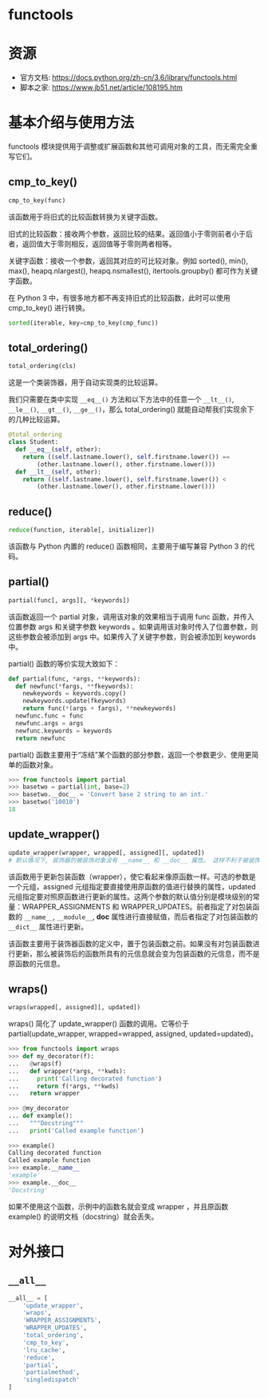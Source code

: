 # functools

# 资源

- 官方文档:  https://docs.python.org/zh-cn/3.6/library/functools.html
- 脚本之家:  https://www.jb51.net/article/108195.htm

# 基本介绍与使用方法

functools 模块提供用于调整或扩展函数和其他可调用对象的工具，而无需完全重写它们。 



## cmp_to_key()

```python
cmp_to_key(func) 
```

该函数用于将旧式的比较函数转换为关键字函数。

旧式的比较函数：接收两个参数，返回比较的结果。返回值小于零则前者小于后者，返回值大于零则相反，返回值等于零则两者相等。

关键字函数：接收一个参数，返回其对应的可比较对象。例如 sorted(), min(), max(), heapq.nlargest(), heapq.nsmallest(), itertools.groupby() 都可作为关键字函数。

在 Python 3 中，有很多地方都不再支持旧式的比较函数，此时可以使用 cmp_to_key() 进行转换。

```python
sorted(iterable, key=cmp_to_key(cmp_func))
```



## total_ordering()

```python
total_ordering(cls)
```

这是一个类装饰器，用于自动实现类的比较运算。

我们只需要在类中实现 `__eq__()` 方法和以下方法中的任意一个 `__lt__()`, `__le__()`, `__gt__()`, `__ge__()`，那么 total_ordering() 就能自动帮我们实现余下的几种比较运算。

```python
@total_ordering
class Student: 
  def __eq__(self, other):
    return ((self.lastname.lower(), self.firstname.lower()) ==
        (other.lastname.lower(), other.firstname.lower()))
  def __lt__(self, other):
    return ((self.lastname.lower(), self.firstname.lower()) <
        (other.lastname.lower(), other.firstname.lower()))
```



## reduce()

```python
reduce(function, iterable[, initializer])
```

 该函数与 Python 内置的 reduce() 函数相同，主要用于编写兼容 Python 3 的代码。 



## partial()

```python
partial(func[, args][, *keywords])
```

该函数返回一个 partial 对象，调用该对象的效果相当于调用 func 函数，并传入位置参数 args 和关键字参数 keywords 。如果调用该对象时传入了位置参数，则这些参数会被添加到 args 中。如果传入了关键字参数，则会被添加到 keywords 中。 

 partial() 函数的等价实现大致如下： 

```python
def partial(func, *args, **keywords): 
  def newfunc(*fargs, **fkeywords):
    newkeywords = keywords.copy()
    newkeywords.update(fkeywords)
    return func(*(args + fargs), **newkeywords)
  newfunc.func = func
  newfunc.args = args
  newfunc.keywords = keywords
  return newfunc
```

 partial() 函数主要用于“冻结”某个函数的部分参数，返回一个参数更少、使用更简单的函数对象。 

```python
>>> from functools import partial
>>> basetwo = partial(int, base=2)
>>> basetwo.__doc__ = 'Convert base 2 string to an int.'
>>> basetwo('10010')
18
```



## update_wrapper()

```python
update_wrapper(wrapper, wrapped[, assigned][, updated])
# 默认情况下, 装饰器的被装饰对象没有 __name__ 和 __doc__ 属性。 这样不利于被装饰的函数进行调试。可以使用 update_wrapper() 从原函数复制或新增属性到 被装饰对象。
```

该函数用于更新包装函数（wrapper），使它看起来像原函数一样。可选的参数是一个元组，assigned 元组指定要直接使用原函数的值进行替换的属性，updated 元组指定要对照原函数进行更新的属性。这两个参数的默认值分别是模块级别的常量：WRAPPER_ASSIGNMENTS 和 WRAPPER_UPDATES。前者指定了对包装函数的 `__name__`, `__module__`, __doc__ 属性进行直接赋值，而后者指定了对包装函数的 `__dict__` 属性进行更新。

该函数主要用于装饰器函数的定义中，置于包装函数之前。如果没有对包装函数进行更新，那么被装饰后的函数所具有的元信息就会变为包装函数的元信息，而不是原函数的元信息。



## wraps()

```python
wraps(wrapped[, assigned][, updated])
```

wraps() 简化了 update_wrapper() 函数的调用。它等价于 partial(update_wrapper, wrapped=wrapped, assigned, updated=updated)。 

```python
>>> from functools import wraps
>>> def my_decorator(f):
...   @wraps(f)
...   def wrapper(*args, **kwds):
...     print('Calling decorated function')
...     return f(*args, **kwds)
...   return wrapper
 
>>> @my_decorator
... def example():
...   """Docstring"""
...   print('Called example function')
 
>>> example()
Calling decorated function 
Called example function 
>>> example.__name__
'example'
>>> example.__doc__
'Docstring'
```

 如果不使用这个函数，示例中的函数名就会变成 wrapper ，并且原函数 example() 的说明文档（docstring）就会丢失。 

# 对外接口

## `__all__`

```python
__all__ = [
    'update_wrapper', 
    'wraps', 
    'WRAPPER_ASSIGNMENTS', 
    'WRAPPER_UPDATES',
    'total_ordering',
    'cmp_to_key',
    'lru_cache',
    'reduce',
    'partial',
    'partialmethod',
    'singledispatch'
]
```




